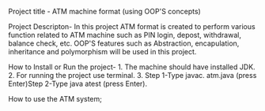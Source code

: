 Project title - ATM machine format (using OOP'S concepts)

Project Descripton- In this project ATM format is created to perform various function related to ATM machine such as PIN login, depost, withdrawal, balance check, etc. OOP'S features such as Abstraction, encapulation, inheritance and polymorphism will be used in this project.

How to Install or Run the project- 1. The machine should have installed JDK. 2. For running the project use terminal. 3. Step 1-Type javac. atm.java (press Enter)Step 2-Type java atest (press Enter).

How to use the ATM system;

